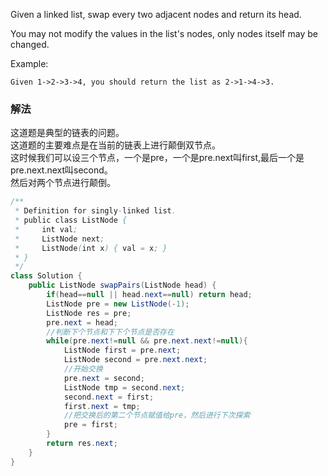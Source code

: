 Given a linked list, swap every two adjacent nodes and return its head.

You may not modify the values in the list's nodes, only nodes itself may be changed.

 

Example:
```
Given 1->2->3->4, you should return the list as 2->1->4->3.
```

### 解法
这道题是典型的链表的问题。  
这道题的主要难点是在当前的链表上进行颠倒双节点。  
这时候我们可以设三个节点，一个是pre，一个是pre.next叫first,最后一个是pre.next.next叫second。  
然后对两个节点进行颠倒。  

```java
/**
 * Definition for singly-linked list.
 * public class ListNode {
 *     int val;
 *     ListNode next;
 *     ListNode(int x) { val = x; }
 * }
 */
class Solution {
    public ListNode swapPairs(ListNode head) {
        if(head==null || head.next==null) return head;
        ListNode pre = new ListNode(-1);
        ListNode res = pre;
        pre.next = head;
        //判断下个节点和下下个节点是否存在
        while(pre.next!=null && pre.next.next!=null){
            ListNode first = pre.next;
            ListNode second = pre.next.next;
            //开始交换
            pre.next = second;
            ListNode tmp = second.next;
            second.next = first;
            first.next = tmp;
            //把交换后的第二个节点赋值给pre，然后进行下次探索
            pre = first;
        }
        return res.next;
    }
}
```